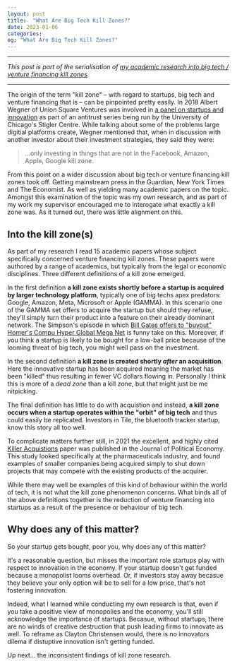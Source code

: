 ```yaml
---
layout: post
title:  "What Are Big Tech Kill Zones?"
date: 2023-01-06
categories:
og: "What Are Big Tech Kill Zones?"
---
```


---

*This post is part of the serialisation of [my academic research into big tech / venture financing kill zones](/music-streaming-venture-capital-kill-zones/).*

---

The origin of the term "kill zone" – with regard to startups, big tech and venture financing that is – can be pinpointed pretty easily. In 2018 Albert Wegner of Union Square Ventures was involved in [a panel on startups and innovation](https://youtu.be/8icWaFFmehg) as part of an antitrust series being run by the University of Chicago's Stigler Centre. While talking about some of the problems large digitial platforms create, Wegner mentioned that, when in discussion with another investor about their investment strategies, they said they were:

> ...only investing in things that are not in the Facebook, Amazon, Apple, Google kill zone.

From this point on a wider discussion about big tech or venture financing kill zones took off. Getting mainstream press in the Guardian, New York Times and The Economist. As well as yielding many academic papers on the topic. Amongst this examination of the topic was my own research, and as part of my work my supervisor encouraged me to interogate what exactly a kill zone was. As it turned out, there was little alignment on this.

## Into the kill zone(s)

As part of my research I read 15 academic papers whose subject specifically concerned venture financing kill zones. These papers were authored by a range of academics, but typically from the legal or economic disciplines. Three different definitions of a kill zone emerged.

In the first definition **a kill zone exists shortly before a startup is acquired by larger technology platform**, typically one of big techs apex predators: Google, Amazon, Meta, Microsoft or Apple (GAMMA). In this scenario one of the GAMMA set offers to acquire the startup but should they refuse, they'll simply turn their product into a feature on their already dominant network. The Simpson's episode in which [Bill Gates offers to "buyout" Homer's Compu Hyper Global Mega Net](https://www.youtube.com/watch?v=H27rfr59RiE) is funny take on this. Moreover, if you think a startup is likely to be bought for a low-ball price because of the looming threat of big tech, you might well pass on the investment.

In the second definition **a kill zone is created shortly *after* an acquisition**. Here the innovative startup has been acquired meaning the market has been "killed" thus resulting in fewer VC dollars flowing in. Personally I think this is more of a *dead zone* than a kill zone, but that might just be me nitpicking.

The final definition has little to do with acquistion and instead, **a kill zone occurs when a startup operates within the "orbit" of big tech** and thus could easily be replicated. Investors in Tile, the bluetooth tracker startup, know this story all too well.

To complicate matters further still, in 2021 the excellent, and highly cited [Killer Acquistions](https://www.journals.uchicago.edu/doi/10.1086/712506) paper was published in the Journal of Political Economy. This study looked specifically at the pharmaceuticals industry, and found examples of smaller companies being acquired simply to shut down projects that may compete with the existing products of the acquirer. 

While there may well be examples of this kind of behaviour within the world of tech, it is not what the kill zone phenomenon concerns. What binds all of the above definitions together is the reduction of venture financing into startups as a result of the presence or behaviour of big tech.

## Why does any of this matter?

So your startup gets bought, poor you, why does any of this matter?

It's a reasonable question, but misses the important role startups play with respect to innovation in the economy. If your startup doesn't get funded because a monopolist looms overhead. Or, if investors stay away becasue they believe your only option will be to sell for a low price, that's not fostering innovation.

Indeed, what I learned while conducting my own research is that, even if you take a positive view of monopolies and the economy, you'll still acknowledge the importance of startups. Becasue, without startups, there are no winds of creative destruction that push leading firms to innovate as well. To reframe as Clayton Christensen would, there is no innovators dilema if distuptive innovation isn't getting funded.

Up next... the inconsistent findings of kill zone research.